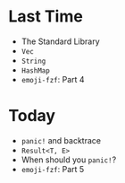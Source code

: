 # Last Time

- The Standard Library
- `Vec`
- `String`
- `HashMap`
- `emoji-fzf`: Part 4

# Today

- `panic!` and backtrace
- `Result<T, E>`
- When should you `panic!`?
- `emoji-fzf`: Part 5
